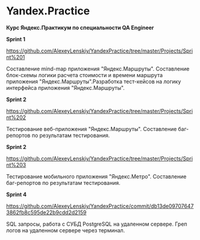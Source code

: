 # Yandex.Practice

**Курс Яндекс.Практикум по специальности QA Engineer**

**Sprint 1** 

https://github.com/AlexeyLenskiy/YandexPractice/tree/master/Projects/Sprint%201

Составление mind-map приложения "Яндекс.Маршруты". Составление блок-схемы логики расчета стоимости и времени маршрута приложения "Яндекс.Маршруты".Разработка тест-кейсов на логику интерфейса приложения "Яндекс.Маршруты".

**Sprint 2** 

https://github.com/AlexeyLenskiy/YandexPractice/tree/master/Projects/Sprint%202

Тестирование веб-приложения "Яндекс.Маршруты". Составление баг-репортов по результатам тестирования.

**Sprint 2** 

https://github.com/AlexeyLenskiy/YandexPractice/tree/master/Projects/Sprint%203

Тестирование мобильного приложения "Яндекс.Метро". Составление баг-репортов по результатам тестирования.

**Sprint 4**

https://github.com/AlexeyLenskiy/YandexPractice/commit/db13de097076473862fb8c595de22b9cdd2d2159

SQL запросы, работа с СУБД PostgreSQL на удаленном сервере. Греп логов на удаленном сервере через терминал.
